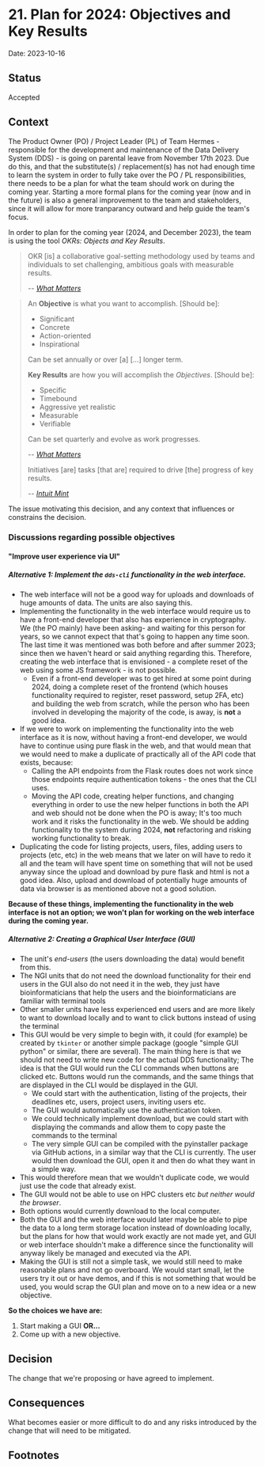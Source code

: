 # 21. Plan for 2024: Objectives and Key Results

Date: 2023-10-16

## Status

Accepted

## Context

The Product Owner (PO) / Project Leader (PL) of Team Hermes - responsible for the development and maintenance of the Data Delivery System (DDS) - is going on parental leave from November 17th 2023. Due do this, and that the substitute(s) / replacement(s) has not had enough time to learn the system in order to fully take over the PO / PL responsibilities, there needs to be a plan for what the team should work on during the coming year. Starting a more formal plans for the coming year (now and in the future) is also a general improvement to the team and stakeholders, since it will allow for more tranparancy outward and help guide the team's focus. 

In order to plan for the coming year (2024, and December 2023), the team is using the tool _OKRs: Objects and Key Results_. 

> OKR [is] a collaborative goal-setting methodology used by teams and individuals to set challenging, ambitious goals with measurable results.
>
> -- <cite>[What Matters](https://www.whatmatters.com/faqs/okr-meaning-definition-example)</cite>

> An **Objective** is what you want to accomplish.
> [Should be]:
> * Significant
> * Concrete 
> * Action-oriented
> * Inspirational
> 
> Can be set annually or over [a] [...] longer term.
> 
> **Key Results** are how you will accomplish the _Objectives_.
> [Should be]:
> * Specific
> * Timebound
> * Aggressive yet realistic
> * Measurable
> * Verifiable 
> 
> Can be set quarterly and evolve as work progresses. 
> 
> -- <cite>[What Matters](https://www.whatmatters.com/faqs/okr-meaning-definition-example)</cite>
>
> Initiatives [are] tasks [that are] required to drive [the] progress of key results. 
> 
> -- <cite>[Intuit Mint](https://mint.intuit.com/blog/planning-2/okr-framework/)</cite>

The issue motivating this decision, and any context that influences or constrains the decision.

### Discussions regarding possible objectives

#### "Improve user experience via UI"

##### Alternative 1: Implement the `dds-cli` functionality in the web interface.

* The web interface will not be a good way for uploads and downloads of huge amounts of data. The units are also saying this.
* Implementing the functionality in the web interface would require us to have a front-end developer that also has experience in cryptography. We (the PO mainly) have been asking- and waiting for this person for years, so we cannot expect that that's going to happen any time soon. The last time it was mentioned was both before and after summer 2023; since then we haven't heard or said anything regarding this. Therefore, creating the web interface that is envisioned - a complete reset of the web using some JS framework - is not possible.
    * Even if a front-end developer was to get hired at some point during 2024, doing a complete reset of the frontend (which houses functionality required to register, reset password, setup 2FA, etc) and building the web from scratch, while the person who has been involved in developing the majority of the code, is away, is **not** a good idea. 
* If we were to work on implementing the functionality into the web interface as it is now, without having a front-end developer, we would have to continue using pure flask in the web, and that would mean that we would need to make a duplicate of practically all of the API code that exists, because:
    * Calling the API endpoints from the Flask routes does not work since those endpoints require authentication tokens - the ones that the CLI uses.
    * Moving the API code, creating helper functions, and changing everything in order to use the new helper functions in both the API and web should not be done when the PO is away; It's too much work and it risks the functionality in the web. We should be adding functionality to the system during 2024, **not** refactoring and risking working functionality to break.
* Duplicating the code for listing projects, users, files, adding users to projects (etc, etc) in the web means that we later on will have to redo it all and the team will have spent time on something that will not be used anyway since the upload and download by pure flask and html is not a good idea. Also, upload and download of potentially huge amounts of data via browser is as mentioned above not a good solution.

**Because of these things, implementing the functionality in the web interface is not an option; we won't plan for working on the web interface during the coming year.**

##### Alternative 2: Creating a Graphical User Interface (GUI)

* The unit's _end-users_ (the users downloading the data) would benefit from this.
* The NGI units that do not need the download functionality for their end users in the GUI also do not need it in the web, they just have bioinformaticians that help the users and the bioinformaticians are familiar with terminal tools
* Other smaller units have less experienced end users and are more likely to want to download locally and to want to click buttons instead of using the terminal
* This GUI would be very simple to begin with, it could (for example) be created by `tkinter` or another simple package (google "simple GUI python" or similar, there are several). The main thing here is that we should not need to write new code for the actual DDS functionality; The idea is that the GUI would run the CLI commands when buttons are clicked etc. Buttons would run the commands, and the same things that are displayed in the CLI would be displayed in the GUI.
    * We could start with the authentication, listing of the projects, their deadlines etc, users, project users, inviting users etc.
    * The GUI would automatically use the authentication token.
    * We could technically implement download, but we could start with displaying the commands and allow them to copy paste the commands to the terminal
    * The very simple GUI can be compiled with the pyinstaller package via GitHub actions, in a similar way that the CLI is currently. The user would then download the GUI, open it and then do what they want in a simple way.
* This would therefore mean that we wouldn't duplicate code, we would just use the code that already exist.
* The GUI would not be able to use on HPC clusters etc _but neither would the browser_. 
* Both options would currently download to the local computer.
* Both the GUI and the web interface would later maybe be able to pipe the data to a long term storage location instead of downloading locally, but the plans for how that would work exactly are not made yet, and GUI or web interface shouldn't make a difference since the functionality will anyway likely be managed and executed via the API.
* Making the GUI is still not a simple task, we would still need to make reasonable plans and not go overboard. We would start small, let the users try it out or have demos, and if this is not something that would be used, you would scrap the GUI plan and move on to a new idea or a new objective.

**So the choices we have are:**
1. Start making a GUI **OR...**
2. Come up with a new objective.

## Decision

The change that we're proposing or have agreed to implement.

## Consequences

What becomes easier or more difficult to do and any risks introduced by the change that will need to be mitigated.

## Footnotes

[^fn1]: https://www.whatmatters.com/faqs/okr-meaning-definition-example

